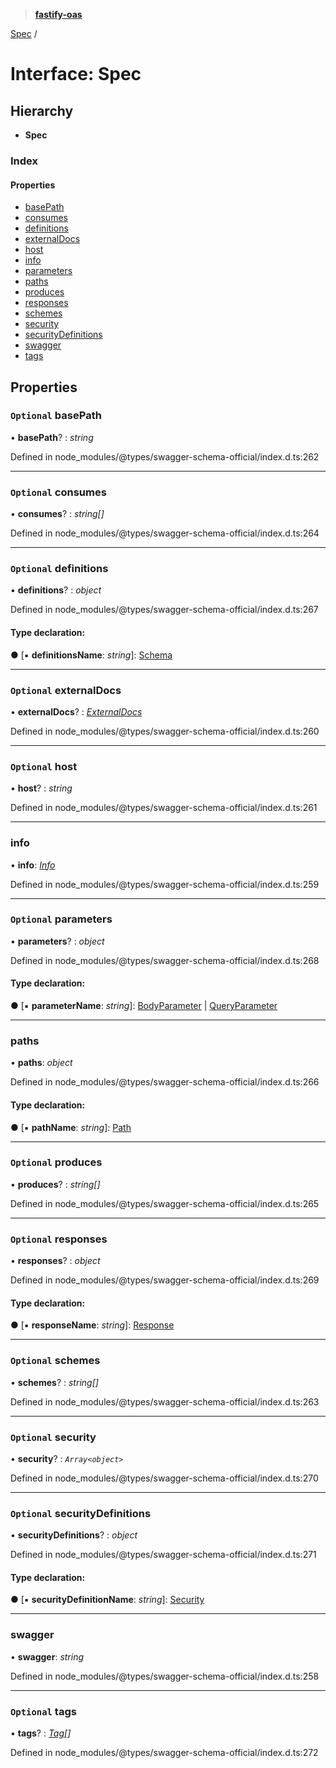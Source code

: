 > **[fastify-oas](../README.md)**

[Spec](spec.md) /

# Interface: Spec

## Hierarchy

* **Spec**

### Index

#### Properties

* [basePath](spec.md#optional-basepath)
* [consumes](spec.md#optional-consumes)
* [definitions](spec.md#optional-definitions)
* [externalDocs](spec.md#optional-externaldocs)
* [host](spec.md#optional-host)
* [info](spec.md#info)
* [parameters](spec.md#optional-parameters)
* [paths](spec.md#paths)
* [produces](spec.md#optional-produces)
* [responses](spec.md#optional-responses)
* [schemes](spec.md#optional-schemes)
* [security](spec.md#optional-security)
* [securityDefinitions](spec.md#optional-securitydefinitions)
* [swagger](spec.md#swagger)
* [tags](spec.md#optional-tags)

## Properties

### `Optional` basePath

• **basePath**? : *string*

Defined in node_modules/@types/swagger-schema-official/index.d.ts:262

___

### `Optional` consumes

• **consumes**? : *string[]*

Defined in node_modules/@types/swagger-schema-official/index.d.ts:264

___

### `Optional` definitions

• **definitions**? : *object*

Defined in node_modules/@types/swagger-schema-official/index.d.ts:267

#### Type declaration:

● \[▪ **definitionsName**: *string*\]: [Schema](schema.md)

___

### `Optional` externalDocs

• **externalDocs**? : *[ExternalDocs](externaldocs.md)*

Defined in node_modules/@types/swagger-schema-official/index.d.ts:260

___

### `Optional` host

• **host**? : *string*

Defined in node_modules/@types/swagger-schema-official/index.d.ts:261

___

###  info

• **info**: *[Info](info.md)*

Defined in node_modules/@types/swagger-schema-official/index.d.ts:259

___

### `Optional` parameters

• **parameters**? : *object*

Defined in node_modules/@types/swagger-schema-official/index.d.ts:268

#### Type declaration:

● \[▪ **parameterName**: *string*\]: [BodyParameter](../README.md#bodyparameter) | [QueryParameter](../README.md#queryparameter)

___

###  paths

• **paths**: *object*

Defined in node_modules/@types/swagger-schema-official/index.d.ts:266

#### Type declaration:

● \[▪ **pathName**: *string*\]: [Path](path.md)

___

### `Optional` produces

• **produces**? : *string[]*

Defined in node_modules/@types/swagger-schema-official/index.d.ts:265

___

### `Optional` responses

• **responses**? : *object*

Defined in node_modules/@types/swagger-schema-official/index.d.ts:269

#### Type declaration:

● \[▪ **responseName**: *string*\]: [Response](response.md)

___

### `Optional` schemes

• **schemes**? : *string[]*

Defined in node_modules/@types/swagger-schema-official/index.d.ts:263

___

### `Optional` security

• **security**? : *`Array<object>`*

Defined in node_modules/@types/swagger-schema-official/index.d.ts:270

___

### `Optional` securityDefinitions

• **securityDefinitions**? : *object*

Defined in node_modules/@types/swagger-schema-official/index.d.ts:271

#### Type declaration:

● \[▪ **securityDefinitionName**: *string*\]: [Security](../README.md#security)

___

###  swagger

• **swagger**: *string*

Defined in node_modules/@types/swagger-schema-official/index.d.ts:258

___

### `Optional` tags

• **tags**? : *[Tag](tag.md)[]*

Defined in node_modules/@types/swagger-schema-official/index.d.ts:272